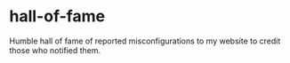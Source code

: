 # hall-of-fame
Humble hall of fame of reported misconfigurations to my website to credit those who notified them.
